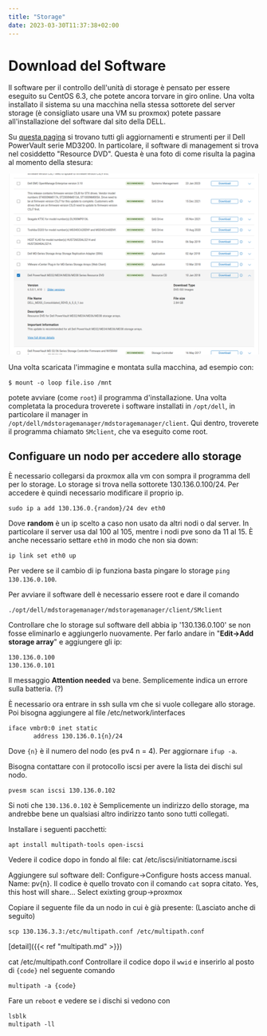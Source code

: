 ```yaml
---
title: "Storage"
date: 2023-03-30T11:37:38+02:00
---
```


# Download del Software

Il software per il controllo dell'unità di storage è pensato per essere eseguito
su CentOS 6.3, che potete ancora torvare in giro online. Una volta installato
il sistema su una macchina nella stessa sottorete del server storage (è
consigliato usare una VM su proxmox) potete passare all'installazione del
software dal sito della DELL.

Su [questa pagina](https://www.dell.com/support/home/en-us/product-support/product/powervault-md3200i/drivers)
si trovano tutti gli aggiornamenti e strumenti per il Dell PowerVault serie MD3200.
In particolare, il software di management si trova nel cosiddetto "Resource DVD".
Questa è una foto di come risulta la pagina al momento della stesura:

![Screenshot della pagina del sito della DELL](screenshot-dell.png)

Una volta scaricata l'immagine e montata sulla macchina, ad esempio con:

```
$ mount -o loop file.iso /mnt
```

potete avviare (come `root`) il programma d'installazione. Una volta completata
la procedura troverete i software installati in `/opt/dell`, in particolare il
manager in `/opt/dell/mdstoragemanager/mdstoragemanager/client`.
Qui dentro, troverete il programma chiamato `SMclient`, che va eseguito come root.

## Configuare un nodo per accedere allo storage

È necessario collegarsi da proxmox alla vm con sompra il programma dell per lo storage.
Lo storage si trova nella sottorete 130.136.0.100/24. Per accedere è quindi necessario
modificare il proprio ip.

```
sudo ip a add 130.136.0.{random}/24 dev eth0
```
Dove __random__ è un ip scelto a caso non usato da altri nodi o dal server. In 
particolare il server usa dal 100 al 105, mentre i nodi pve sono da 11 al 15. È
anche necessario settare `eth0` in modo che non sia down:
```
ip link set eth0 up
```
Per vedere se il cambio di ip funziona basta pingare lo storage `ping 130.136.0.100`.

Per avviare il software dell è necessario essere root e dare il comando
```
./opt/dell/mdstoragemanager/mdstoragemanager/client/SMclient
```
Controllare che lo storage sul software dell abbia ip '130.136.0.100' se non fosse
eliminarlo e aggiungerlo nuovamente. Per farlo andare in "__Edit->Add storage array__"
e aggiungere gli ip:
```
130.136.0.100
130.136.0.101
```
Il messaggio __Attention needed__ va bene. Semplicemente indica un errore sulla 
batteria. (?)

È necessario ora entrare in ssh sulla vm che si vuole collegare allo storage. Poi bisogna
aggiungere al file /etc/network/interfaces

```
iface vmbr0:0 inet static
       address 130.136.0.1{n}/24 
```
Dove `{n}` è il numero del nodo (es pv4 n = 4). Per aggiornare `ifup -a`.

Bisogna contattare con il protocollo iscsi per avere la lista dei dischi sul nodo.
```
pvesm scan iscsi 130.136.0.102
```
Si noti che `130.136.0.102` è Semplicemente un indirizzo dello storage, ma andrebbe
bene un qualsiasi altro indirizzo tanto sono tutti collegati.

Installare i seguenti pacchetti:
```
apt install multipath-tools open-iscsi
```

Vedere il codice dopo in fondo al file:
cat /etc/iscsi/initiatorname.iscsi

Aggiungere sul software dell:
Configure->Configure hosts access manual. Name: pv{n}. Il codice è quello trovato con 
il comando `cat` sopra citato. Yes, this host will share... Select exixting group->proxmox

Copiare il seguente file da un nodo in cui è già presente: (Lasciato anche di seguito)
```
scp 130.136.3.3:/etc/multipath.conf /etc/multipath.conf
```
[detail]({{< ref "multipath.md" >}})

cat /etc/multipath.conf
Controllare il codice dopo il `wwid` e inserirlo al posto di `{code}` nel seguente comando
```
multipath -a {code}
```
Fare un `reboot` e vedere se i dischi si vedono con
```
lsblk
multipath -ll
```
